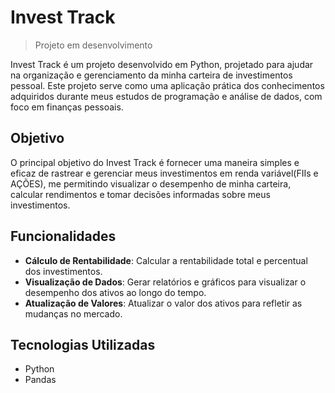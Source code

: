 
# Invest Track
> Projeto em desenvolvimento

Invest Track é um projeto desenvolvido em Python, projetado para ajudar na organização e gerenciamento da minha carteira de investimentos pessoal. Este projeto serve como uma aplicação prática dos conhecimentos adquiridos durante meus estudos de programação e análise de dados, com foco em finanças pessoais.

## Objetivo
O principal objetivo do Invest Track é fornecer uma maneira simples e eficaz de rastrear e gerenciar meus investimentos em renda variável(FIIs e AÇÕES), me permitindo visualizar o desempenho de minha carteira, calcular rendimentos e tomar decisões informadas sobre meus investimentos.

## Funcionalidades
- **Cálculo de Rentabilidade**: Calcular a rentabilidade total e percentual dos investimentos.
- **Visualização de Dados**: Gerar relatórios e gráficos para visualizar o desempenho dos ativos ao longo do tempo.
- **Atualização de Valores**: Atualizar o valor dos ativos para refletir as mudanças no mercado.

## Tecnologias Utilizadas
- Python
- Pandas

